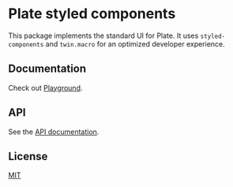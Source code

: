 # Plate styled components

This package implements the standard UI for Plate. It uses
`styled-components` and `twin.macro` for an optimized developer
experience.

## Documentation

Check out
[Playground](https://plate.udecode.io/docs/playground).

## API

See the [API documentation](https://plate-api.udecode.io/globals.html). 

## License

[MIT](../../LICENSE)
